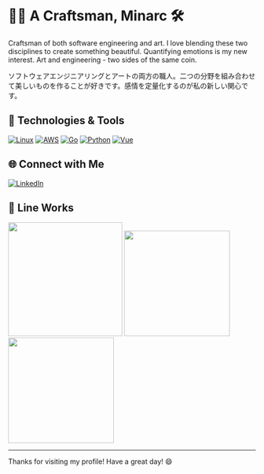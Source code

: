 # 👋🏻 A Craftsman, Minarc 🛠

Craftsman of both software engineering and art. I love blending these two disciplines to create something beautiful. Quantifying emotions is my new interest. Art and engineering - two sides of the same coin.

ソフトウェアエンジニアリングとアートの両方の職人。二つの分野を組み合わせて美しいものを作ることが好きです。感情を定量化するのが私の新しい関心です。

## 🚀 Technologies & Tools

[![Linux](https://img.shields.io/badge/Linux-FCC624?style=for-the-badge&logo=linux&logoColor=black)]()
[![AWS](https://img.shields.io/badge/Amazon_AWS-232F3E?style=for-the-badge&logo=amazon-aws&logoColor=white)]()
[![Go](https://img.shields.io/badge/Golang-00ADD8?style=for-the-badge&logo=Go&logoColor=white)](https://golang.org/)
[![Python](https://img.shields.io/badge/Python-3776AB?style=for-the-badge&logo=Python&logoColor=white)](https://www.python.org/)
[![Vue](https://img.shields.io/badge/Vue-4FC08D?style=for-the-badge&logo=Vue.js&logoColor=white)](https://vuejs.org/)

## 🌐 Connect with Me

[![LinkedIn](http://img.shields.io/badge/-LinkedIn-0072b1?style=for-the-badge&logo=linkedin&link=https://www.linkedin.com/in/youhomin/)](https://www.linkedin.com/in/youhomin/)

## 🎨 Line Works

<p float="left">
<img src="https://user-images.githubusercontent.com/11865340/121901481-667e3100-cd61-11eb-843b-4121ad5d46c2.jpg" width="232">
<img src="https://user-images.githubusercontent.com/11865340/121902064-edcba480-cd61-11eb-81c8-4597519d3710.jpg" width="215">
<img src="https://user-images.githubusercontent.com/11865340/121902110-f8863980-cd61-11eb-8542-46be13d46a1c.jpg" width="215">
</p>

---

Thanks for visiting my profile! Have a great day! 😄
